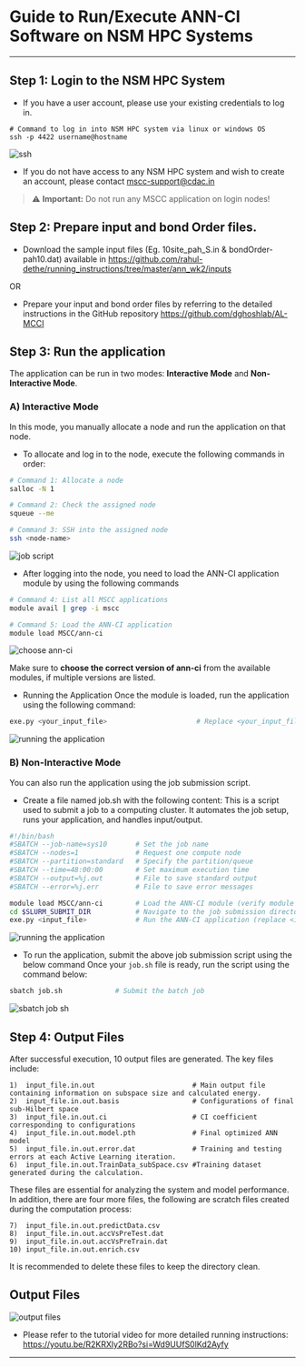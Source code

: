 # Guide to Run/Execute ANN-CI Software on NSM HPC Systems

---

##  Step 1: Login to the NSM HPC System
- If you have a user account, please use your existing credentials to log in.
```
# Command to log in into NSM HPC system via linux or windows OS
ssh -p 4422 username@hostname
```
![ssh](https://github.com/user-attachments/assets/c98a3e68-f780-4e49-9406-b2bb8bc2181a)


- If you do not have access to any NSM HPC system and wish to create an account, please contact [mscc-support@cdac.in](mailto:mscc-support@cdac.in)

> ⚠️ **Important:** Do not run any MSCC application on login nodes!


##  Step 2: Prepare input and bond Order files.

- Download the sample input files (Eg. 10site_pah_S.in & bondOrder-pah10.dat) available in  https://github.com/rahul-dethe/running_instructions/tree/master/ann_wk2/inputs 

OR

- Prepare your input and bond order files by referring to the detailed instructions in the GitHub repository  https://github.com/dghoshlab/AL-MCCI


##  Step 3: Run the application 
The application can be run in two modes: **Interactive Mode** and **Non-Interactive Mode**.

### A) Interactive Mode
In this mode, you manually allocate a node and run the application on that node.
- To allocate and log in to the node, execute the following commands in order:

```bash
# Command 1: Allocate a node
salloc -N 1

# Command 2: Check the assigned node
squeue --me

# Command 3: SSH into the assigned node
ssh <node-name>

```
![job script](https://github.com/user-attachments/assets/2144f1da-f979-4a01-bc6e-d1cc794256f0)

- After logging into the node, you need to load the ANN-CI application module by using the following commands
```bash
# Command 4: List all MSCC applications
module avail | grep -i mscc

# Command 5: Load the ANN-CI application
module load MSCC/ann-ci
```
![choose ann-ci](https://github.com/user-attachments/assets/baa3c322-20b5-488c-9c68-cfcb178345d2)

Make sure to **choose the correct version of ann-ci** from the available modules, if multiple versions are listed.

- Running the Application
Once the module is loaded, run the application using the following command:
```bash
exe.py <your_input_file>                      # Replace <your_input_file> with the actual file name
```
![running the application](https://github.com/user-attachments/assets/9a37669c-4eb3-4067-a080-f1886e5dddac)

### B) Non-Interactive Mode
You can also run the application using the job submission script.
- Create a file named job.sh with the following content:
This is a script used to submit a job to a computing cluster. It automates the job setup, runs your application, and handles input/output.

```bash
#!/bin/bash
#SBATCH --job-name=sys10       # Set the job name
#SBATCH --nodes=1              # Request one compute node
#SBATCH --partition=standard   # Specify the partition/queue
#SBATCH --time=48:00:00        # Set maximum execution time
#SBATCH --output=%j.out        # File to save standard output
#SBATCH --error=%j.err         # File to save error messages

module load MSCC/ann-ci        # Load the ANN-CI module (verify module name if needed)
cd $SLURM_SUBMIT_DIR           # Navigate to the job submission directory
exe.py <input_file>            # Run the ANN-CI application (replace <input_file> accordingly)

```
![running the application](https://github.com/user-attachments/assets/95bec1f7-429f-4313-8aeb-c29e3ef06428)

- To run the application, submit the above job submission script using the below command 
Once your `job.sh` file is ready, run the script using the command below:

```bash
sbatch job.sh             # Submit the batch job
```
![sbatch job sh](https://github.com/user-attachments/assets/6e1a50e3-64d6-4816-b042-fb2a06b195c4)

## Step 4: Output Files

After successful execution, 10 output files are generated. The key files include:

```
1)  input_file.in.out                        # Main output file containing information on subspace size and calculated energy.
2)  input_file.in.out.basis                  # Configurations of final sub-Hilbert space
3)  input_file.in.out.ci                     # CI coefficient corresponding to configurations
4)  input_file.in.out.model.pth              # Final optimized ANN model
5)  input_file.in.out.error.dat              # Training and testing errors at each Active Learning iteration.
6)  input_file.in.out.TrainData_subSpace.csv #Training dataset generated during the calculation.
```
These files are essential for analyzing the system and model performance. In addition, there are four more files, the following are scratch files created during the computation process:
```
7)  input_file.in.out.predictData.csv
8)  input_file.in.out.accVsPreTest.dat
9)  input_file.in.out.accVsPreTrain.dat
10) input_file.in.out.enrich.csv
```
It is recommended to delete these files to keep the directory clean.

## Output Files
![output files](https://github.com/user-attachments/assets/17d9ee71-dbcd-4023-b4b9-251bf66585f8)


- Please refer to the tutorial video for more detailed running instructions: https://youtu.be/R2KRXly2RBo?si=Wd9UUfS0lKd2Ayfy
---
